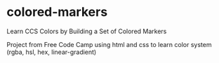 # colored-markers
Learn CCS Colors by Building a Set of Colored Markers

Project from Free Code Camp using html and css to learn color system (rgba, hsl, hex, linear-gradient)
